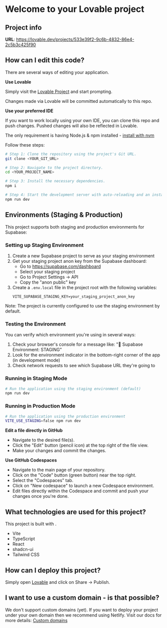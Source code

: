 
# Welcome to your Lovable project

## Project info

**URL**: https://lovable.dev/projects/533e39f2-9c6b-4832-86e4-2c5b3c425f90

## How can I edit this code?

There are several ways of editing your application.

**Use Lovable**

Simply visit the [Lovable Project](https://lovable.dev/projects/533e39f2-9c6b-4832-86e4-2c5b3c425f90) and start prompting.

Changes made via Lovable will be committed automatically to this repo.

**Use your preferred IDE**

If you want to work locally using your own IDE, you can clone this repo and push changes. Pushed changes will also be reflected in Lovable.

The only requirement is having Node.js & npm installed - [install with nvm](https://github.com/nvm-sh/nvm#installing-and-updating)

Follow these steps:

```sh
# Step 1: Clone the repository using the project's Git URL.
git clone <YOUR_GIT_URL>

# Step 2: Navigate to the project directory.
cd <YOUR_PROJECT_NAME>

# Step 3: Install the necessary dependencies.
npm i

# Step 4: Start the development server with auto-reloading and an instant preview.
npm run dev
```

## Environments (Staging & Production)

This project supports both staging and production environments for Supabase:

### Setting up Staging Environment

1. Create a new Supabase project to serve as your staging environment
2. Get your staging project anon key from the Supabase dashboard:
   - Go to https://supabase.com/dashboard
   - Select your staging project
   - Go to Project Settings → API
   - Copy the "anon public" key
3. Create a `.env.local` file in the project root with the following variables:
   ```
   VITE_SUPABASE_STAGING_KEY=your_staging_project_anon_key
   ```

Note: The project is currently configured to use the staging environment by default.

### Testing the Environment

You can verify which environment you're using in several ways:
1. Check your browser's console for a message like: "🔌 Supabase Environment: STAGING"
2. Look for the environment indicator in the bottom-right corner of the app (in development mode)
3. Check network requests to see which Supabase URL they're going to

### Running in Staging Mode
```sh
# Run the application using the staging environment (default)
npm run dev
```

### Running in Production Mode
```sh
# Run the application using the production environment
VITE_USE_STAGING=false npm run dev
```

**Edit a file directly in GitHub**

- Navigate to the desired file(s).
- Click the "Edit" button (pencil icon) at the top right of the file view.
- Make your changes and commit the changes.

**Use GitHub Codespaces**

- Navigate to the main page of your repository.
- Click on the "Code" button (green button) near the top right.
- Select the "Codespaces" tab.
- Click on "New codespace" to launch a new Codespace environment.
- Edit files directly within the Codespace and commit and push your changes once you're done.

## What technologies are used for this project?

This project is built with .

- Vite
- TypeScript
- React
- shadcn-ui
- Tailwind CSS

## How can I deploy this project?

Simply open [Lovable](https://lovable.dev/projects/533e39f2-9c6b-4832-86e4-2c5b3c425f90) and click on Share -> Publish.

## I want to use a custom domain - is that possible?

We don't support custom domains (yet). If you want to deploy your project under your own domain then we recommend using Netlify. Visit our docs for more details: [Custom domains](https://docs.lovable.dev/tips-tricks/custom-domain/)
